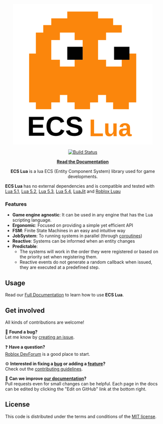 <p align="center">
   <a href="https://nidorx.github.io/ecs-lua">
      <img 
         src="docs/assets/logo.svg" 
         alt="https://nidorx.github.io/ecs-lua" 
      />
   </a>
</p>

<p align="center">
   <a href="https://app.travis-ci.com/nidorx/ecs-lua">
      <img src="https://app.travis-ci.com/nidorx/ecs-lua.svg?branch=master" alt="Build Status" />
   </a>
</p>

<p align="center">
  <strong><a href="https://nidorx.github.io/ecs-lua#/">Read the Documentation</a></strong>
</p>

<p align="center">
  <strong>ECS Lua</strong> is a lua ECS (Entity Component System) library used for game developments.
</p>

**ECS Lua** has no external dependencies and is compatible and tested with [Lua 5.1], [Lua 5.2], [Lua 5.3], [Lua 5.4],
[LuaJit] and [Roblox Luau](https://luau-lang.org/)

### Features

- **Game engine agnostic**: It can be used in any engine that has the Lua scripting language.
- **Ergonomic**: Focused on providing a simple yet efficient API
- **FSM**: Finite State Machines in an easy and intuitive way
- **JobSystem**: To running systems in parallel (through [coroutines])
- **Reactive**: Systems can be informed when an entity changes
- **Predictable**:
   - The systems will work in the order they were registered or based on the priority set when registering them.
   - Reactive events do not generate a random callback when issued, they are executed at a predefined step.

## Usage

Read our [Full Documentation][docs] to learn how to use **ECS Lua**.

## Get involved
All kinds of contributions are welcome!

🐛 **Found a bug?**  
Let me know by [creating an issue][new-issue].

❓ **Have a question?**  
[Roblox DevForum][discussions] is a good place to start.

⚙️ **Interested in fixing a [bug][bugs] or adding a [feature][features]?**  
Check out the [contributing guidelines](CONTRIBUTING.md).

📖 **Can we improve [our documentation][docs]?**  
Pull requests even for small changes can be helpful. Each page in the docs can be edited by clicking the 
"Edit on GitHub" link at the bottom right.

[docs]: https://nidorx.github.io/ecs-lua
[bugs]: https://github.com/nidorx/ecs-lua/issues?q=is%3Aissue+is%3Aopen+label%3Abug
[features]: https://github.com/nidorx/ecs-lua/issues?q=is%3Aissue+is%3Aopen+label%3Afeature
[new-issue]: https://github.com/nidorx/ecs-lua/issues/new/choose
[discussions]: https://devforum.roblox.com/t/841175
[Lua 5.1]:https://app.travis-ci.com/github/nidorx/ecs-lua
[Lua 5.2]:https://app.travis-ci.com/github/nidorx/ecs-lua
[Lua 5.3]:https://app.travis-ci.com/github/nidorx/ecs-lua
[Lua 5.4]:https://app.travis-ci.com/github/nidorx/ecs-lua
[LuaJit]:https://app.travis-ci.com/github/nidorx/ecs-lua
[coroutines]:http://www.lua.org/pil/9.1.html

## License

This code is distributed under the terms and conditions of the [MIT license](LICENSE).




